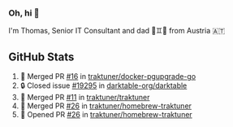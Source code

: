 ### Oh, hi 👋

I'm Thomas, Senior IT Consultant and dad 👶♊️👶 from Austria 🇦🇹

<!--
**traktuner/traktuner** is a ✨ _special_ ✨ repository because its `README.md` (this file) appears on your GitHub profile.

Here are some ideas to get you started:

- 🔭 I’m currently working on ...
- 🌱 I’m currently learning ...
- 👯 I’m looking to collaborate on ...
- 🤔 I’m looking for help with ...
- 💬 Ask me about ...
- 📫 How to reach me: ...
- 😄 Pronouns: ...
- ⚡ Fun fact: ...
-->

</div>

## GitHub Stats
<!--START_SECTION:activity-->
1. 🎉 Merged PR [#16](https://github.com/traktuner/docker-pgupgrade-go/pull/16) in [traktuner/docker-pgupgrade-go](https://github.com/traktuner/docker-pgupgrade-go)
2. 🔒 Closed issue [#19295](https://github.com/darktable-org/darktable/issues/19295) in [darktable-org/darktable](https://github.com/darktable-org/darktable)
3. 🎉 Merged PR [#11](https://github.com/traktuner/traktuner/pull/11) in [traktuner/traktuner](https://github.com/traktuner/traktuner)
4. 🎉 Merged PR [#26](https://github.com/traktuner/homebrew-traktuner/pull/26) in [traktuner/homebrew-traktuner](https://github.com/traktuner/homebrew-traktuner)
5. 💪 Opened PR [#26](https://github.com/traktuner/homebrew-traktuner/pull/26) in [traktuner/homebrew-traktuner](https://github.com/traktuner/homebrew-traktuner)
<!--END_SECTION:activity-->
